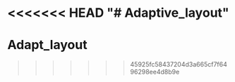 <<<<<<< HEAD
"# Adaptive_layout" 
=======
# Adapt_layout
>>>>>>> 45925fc58437204d3a665cf7f6496298ee4d8b9e
